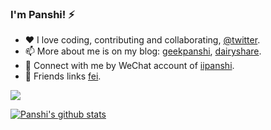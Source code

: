 ### I'm Panshi! ⚡

- ❤️ I love coding, contributing and collaborating, [@twitter](http://twitter.com/geekpanshi).
- 📫 More about me is on my blog: [geekpanshi](https://www.geekpanshi.com/panshi/), [dairyshare](https://www.geekpanshi.com/diaryshare).
- 💬 Connect with me by WeChat account of [iipanshi](https://raw.githubusercontent.com/geekpanshi/panshirusi/master/%E9%85%8D%E5%9B%BE/README/001-%E7%A3%90%E7%9F%B3%E9%81%93%E5%BE%AE%E4%BF%A1%E4%BA%8C%E7%BB%B4%E7%A0%81.png).
- 👯 Friends links [fei](https://github.com/shixiongfei).

<a href="https://github-readme-streak-stats.herokuapp.com/?user=xingangshi&theme=default&ring=FFB19A&hide_border=false&currStreakNum=F6A085&fire=F6A085&currStreakLabel=F6A085&date_format=%5BY%20%5DM%20j"><p align="left"><img src="https://github-readme-streak-stats.herokuapp.com/?user=xingangshi&theme=default&ring=FFB19A&hide_border=false&currStreakNum=F6A085&fire=F6A085&currStreakLabel=F6A085&date_format=%5BY%20%5DM%20j"></p></a>

[![Panshi's github stats](https://github-readme-stats.vercel.app/api?username=xingangshi&count_private=true&show_icons=true&theme=default&show_owner=true)](https://github-readme-stats.vercel.app/api?username=xingangshi&count_private=true&show_icons=true&theme=default&show_owner=true)
 

<!--
- 👯 I’m looking to collaborate on [geekpanshi org](https://github.com/geekpanshi).
- 🤔 History of status:
  - [x] 2022, master front-end technology.
  - [ ] Just for coding.
  - [ ] Coding is all my life.
  - [ ] For coding.

- ⚡ About me
>
> ![Panshi's github stats](https://github-readme-stats.vercel.app/api?username=xingangshi&show_icons=true&theme=cobalt)
>
> ![Top Langs](https://github-readme-stats.vercel.app/api/top-langs/?username=xingangshi&layout=compact)


**xingangshi/xingangshi** is a ✨ _special_ ✨ repository because its `README.md` (this file) appears on your GitHub profile.

Here are some ideas to get you started:

- 🔭 I’m currently working on ...
- 🌱 I’m currently learning ...
- 👯 I’m looking to collaborate on ...
- 🤔 I’m looking for help with ...
- 💬 Ask me about ...
- 📫 How to reach me: ...
- 😄 Pronouns: ...
- ⚡ Fun fact: ...
-->
